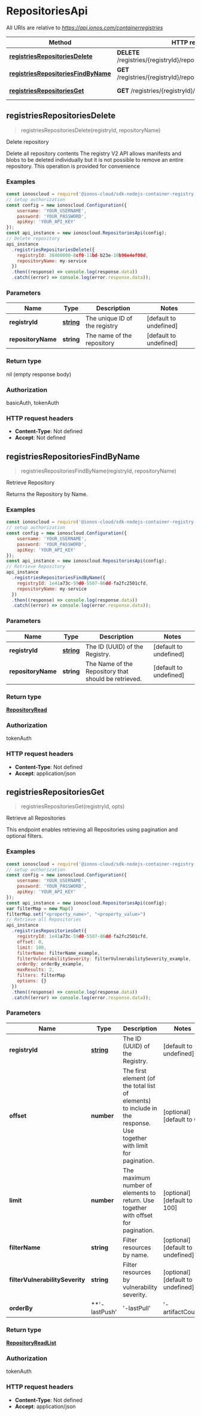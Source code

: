 # RepositoriesApi

All URIs are relative to *https://api.ionos.com/containerregistries*

| Method | HTTP request | Description |
| ------ | ------------ | ----------- |
| [**registriesRepositoriesDelete**](RepositoriesApi.md#registriesrepositoriesdelete) | **DELETE** /registries/{registryId}/repositories/{repositoryName} | Delete repository |
| [**registriesRepositoriesFindByName**](RepositoriesApi.md#registriesrepositoriesfindbyname) | **GET** /registries/{registryId}/repositories/{repositoryName} | Retrieve Repository |
| [**registriesRepositoriesGet**](RepositoriesApi.md#registriesrepositoriesget) | **GET** /registries/{registryId}/repositories | Retrieve all Repositories |


## registriesRepositoriesDelete

> registriesRepositoriesDelete(registryId, repositoryName)

Delete repository

Delete all repository contents    The registry V2 API allows manifests and blobs to be deleted individually but it is not possible to remove an entire repository.   This operation is provided for convenience

### Examples

```javascript
const ionoscloud = require('@ionos-cloud/sdk-nodejs-container-registry');
// setup authorization
const config = new ionoscloud.Configuration({
    username: 'YOUR_USERNAME',
    password: 'YOUR_PASSWORD',
    apiKey: 'YOUR_API_KEY'
});
const api_instance = new ionoscloud.RepositoriesApi(config);
// Delete repository
api_instance
  .registriesRepositoriesDelete({
    registryId: 38400000-8cf0-11bd-b23e-10b96e4ef00d,
    repositoryName: my-service
  })
  .then((response) => console.log(response.data))
  .catch((error) => console.log(error.response.data));
```

### Parameters

| Name | Type | Description | Notes |
| ---- | ---- | ----------- | ----- |
| **registryId** | [**string**](../models/.md) | The unique ID of the registry | [default to undefined] |
| **repositoryName** | **string** | The name of the repository | [default to undefined] |

### Return type

nil (empty response body)

### Authorization

basicAuth, tokenAuth

### HTTP request headers

- **Content-Type**: Not defined
- **Accept**: Not defined


## registriesRepositoriesFindByName

> <RepositoryRead> registriesRepositoriesFindByName(registryId, repositoryName)

Retrieve Repository

Returns the Repository by Name.

### Examples

```javascript
const ionoscloud = require('@ionos-cloud/sdk-nodejs-container-registry');
// setup authorization
const config = new ionoscloud.Configuration({
    username: 'YOUR_USERNAME',
    password: 'YOUR_PASSWORD',
    apiKey: 'YOUR_API_KEY'
});
const api_instance = new ionoscloud.RepositoriesApi(config);
// Retrieve Repository
api_instance
  .registriesRepositoriesFindByName({
    registryId: 1e41a73c-59d0-5507-86dd-fa2fc2501cfd,
    repositoryName: my-service
  })
  .then((response) => console.log(response.data))
  .catch((error) => console.log(error.response.data));
```

### Parameters

| Name | Type | Description | Notes |
| ---- | ---- | ----------- | ----- |
| **registryId** | [**string**](../models/.md) | The ID (UUID) of the Registry. | [default to undefined] |
| **repositoryName** | **string** | The Name of the Repository that should be retrieved. | [default to undefined] |

### Return type

[**RepositoryRead**](../models/RepositoryRead.md)

### Authorization

tokenAuth

### HTTP request headers

- **Content-Type**: Not defined
- **Accept**: application/json


## registriesRepositoriesGet

> <RepositoryReadList> registriesRepositoriesGet(registryId, opts)

Retrieve all Repositories

This endpoint enables retrieving all Repositories using pagination and optional filters. 

### Examples

```javascript
const ionoscloud = require('@ionos-cloud/sdk-nodejs-container-registry');
// setup authorization
const config = new ionoscloud.Configuration({
    username: 'YOUR_USERNAME',
    password: 'YOUR_PASSWORD',
    apiKey: 'YOUR_API_KEY'
});
const api_instance = new ionoscloud.RepositoriesApi(config);
var filterMap = new Map()
filterMap.set("<property_name>", "<property_value>")
// Retrieve all Repositories
api_instance
  .registriesRepositoriesGet({
    registryId: 1e41a73c-59d0-5507-86dd-fa2fc2501cfd,
    offset: 0,
    limit: 100,
    filterName: filterName_example,
    filterVulnerabilitySeverity: filterVulnerabilitySeverity_example,
    orderBy: orderBy_example, 
    maxResults: 2,
    filters: filterMap
    options: {}
  })
  .then((response) => console.log(response.data))
  .catch((error) => console.log(error.response.data));
```

### Parameters

| Name | Type | Description | Notes |
| ---- | ---- | ----------- | ----- |
| **registryId** | [**string**](../models/.md) | The ID (UUID) of the Registry. | [default to undefined] |
| **offset** | **number** | The first element (of the total list of elements) to include in the response. Use together with limit for pagination. | [optional][default to 0] |
| **limit** | **number** | The maximum number of elements to return. Use together with offset for pagination. | [optional][default to 100] |
| **filterName** | **string** | Filter resources by name. | [optional][default to undefined] |
| **filterVulnerabilitySeverity** | **string** | Filter resources by vulnerability severity. | [optional][default to undefined] |
| **orderBy** | **&#39;-lastPush&#39; | &#39;-lastPull&#39; | &#39;-artifactCount&#39; | &#39;-pullCount&#39; | &#39;-pushCount&#39; | &#39;name&#39; | &#39;lastPush&#39; | &#39;lastPull&#39; | &#39;artifactCount&#39; | &#39;pullCount&#39; | &#39;pushCount&#39;** | The field to order the results by. If not provided, the results will be ordered by the default field. | [optional][default to &#39;-lastPush&#39;] |

### Return type

[**RepositoryReadList**](../models/RepositoryReadList.md)

### Authorization

tokenAuth

### HTTP request headers

- **Content-Type**: Not defined
- **Accept**: application/json

